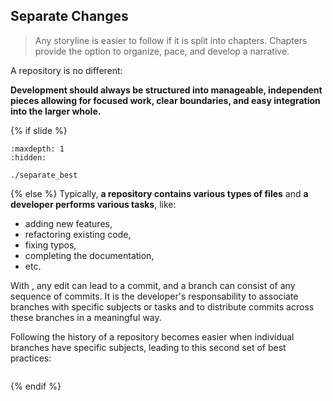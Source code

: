 ## Separate Changes

> Any storyline is easier to follow if it is split into chapters. Chapters provide the option to organize, pace, and develop a narrative.

A <i class="fab fa-git"></i> repository is no different:

**Development should always be structured into  manageable, independent pieces allowing for focused work, clear boundaries, and easy integration into the larger whole.**


{% if slide %}
```{toctree}
:maxdepth: 1
:hidden:

./separate_best
```
{% else %}
Typically, **a repository contains various types of files** and **a developer performs various tasks**, like:
- adding new features,
- refactoring existing code,
- fixing typos,
- completing the documentation,
- etc.

With <i class="fab fa-git"></i>, any edit can lead to a commit, and a branch can consist of any sequence of commits.
It is the developer's responsability to associate branches with specific subjects or tasks and to distribute commits across these branches in a meaningful way.

Following the history of a repository becomes easier when individual branches have specific subjects, leading to this second set of best practices:

```{include} ./separate_best.md
```
{% endif %}

